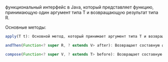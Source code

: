 функциональный интерфейс в Java, который представляет функцию, принимающую один аргумент типа T и возвращающую результат типа R.

Основные методы:

```js
apply(T t): Основной метод, который принимает аргумент типа T и возвращает результат типа R.

andThen(Function<? super R, ? extends V> after): Возвращает составную функцию, которая сначала применяет текущую функцию к входному значению, а затем применяет функцию after к результату.

compose(Function<? super V, ? extends T> before): Возвращает составную функцию, которая сначала применяет функцию before к входному значению, а затем применяет текущую функцию к результату.
```